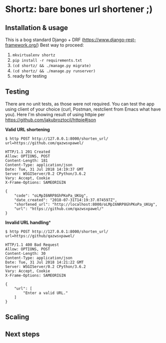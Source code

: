 # Shortz: bare bones url shortener ;)


## Installation & usage

This is a bog standard Django + DRF (https://www.django-rest-framework.org/)
Best way to proceed:

1. `mkvirtualenv shortz`
2. `pip install -r requirements.txt`
3. `(cd shortz/ && ./manage.py migrate)`
4. `(cd shortz/ && ./manage.py runserver)`
5. ready for testing


## Testing

There are no unit tests, as those were not required.
You can test the app using client of your choice (curl, Postman, restclient from Emacs what have you).
Here I'm showing result of using httpie per https://github.com/jakubroztocil/httpie#json

**Valid URL shortening**

```
$ http POST http://127.0.0.1:8000/shorten_url/ url=https://github.com/qazwsxpawel/

HTTP/1.1 201 Created
Allow: OPTIONS, POST
Content-Length: 181
Content-Type: application/json
Date: Tue, 31 Jul 2018 14:19:37 GMT
Server: WSGIServer/0.2 CPython/3.6.2
Vary: Accept, Cookie
X-Frame-Options: SAMEORIGIN

{
    "code": "oLMpI6NRP8GhPKoPa_UKUg",
    "date_created": "2018-07-31T14:19:37.074597Z",
    "shortened_url": "http://localhost:8000/oLMpI6NRP8GhPKoPa_UKUg",
    "url": "https://github.com/qazwsxpawel/"
}

```

**Invalid URL handling***

```
$ http POST http://127.0.0.1:8000/shorten_url/ url=https://github/qazwsxpawel/

HTTP/1.1 400 Bad Request
Allow: OPTIONS, POST
Content-Length: 30
Content-Type: application/json
Date: Tue, 31 Jul 2018 14:21:22 GMT
Server: WSGIServer/0.2 CPython/3.6.2
Vary: Accept, Cookie
X-Frame-Options: SAMEORIGIN

{
    "url": [
        "Enter a valid URL."
    ]
}

```

## Scaling
## Next steps
